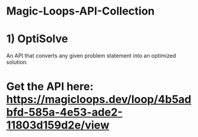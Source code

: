 # Magic-Loops-API-Collection
# 1) OptiSolve
An API that converts any given problem statement into an optimized solution. 
# Get the API here: https://magicloops.dev/loop/4b5adbfd-585a-4e53-ade2-11803d159d2e/view
